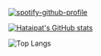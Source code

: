 [![spotify-github-profile](https://spotify-github-profile.vercel.app/api/view?uid=31yym6nwzgkcq7wf3bd6sc2gbfce&cover_image=true&theme=novatorem&bar_color=53b14f&bar_color_cover=true)](https://github.com/kittinan/spotify-github-profile)
  
[![Hataipat's GitHub stats](https://github-readme-stats.vercel.app/api?username=namhataipat&count_private=true&show_icons=true&theme=radical&include_all_commits=true)](https://github.com/anuraghazra/github-readme-stats)

![Top Langs](https://github-readme-stats.vercel.app/api/top-langs/?username=namhataipat&langs_count_private=true&theme=radical&card_width=300&include_all_commits=true)<br><br> 
